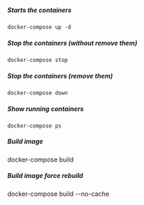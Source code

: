 ##### Starts the containers
```docker-compose up -d```
##### Stop the containers (without remove them)
```docker-compose stop```
##### Stop the containers (remove them)
```docker-compose down```
##### Show running containers
```docker-compose ps```
##### Build image
docker-compose build
##### Build image force rebuild
docker-compose build --no-cache
